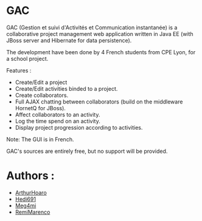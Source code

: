 GAC
===

GAC (Gestion et suivi d'Activités et Communication instantanée) is a collaborative project management web application written in Java EE (with JBoss server and Hibernate for data persistence).

The development have been done by 4 French students from CPE Lyon, for a school project.

Features :
- Create/Edit a project
- Create/Edit activities binded to a project.
- Create collaborators.
- Full AJAX chatting between collaborators (build on the middleware HornetQ for JBoss).
- Affect collaborators to an activity.
- Log the time spend on an activity.
- Display project progression according to activities.

Note: The GUI is in French.

GAC's sources are entirely free, but no support will be provided. 

Authors :
========
- [ArthurHoaro](https://github.com/ArthurHoaro)
- [Hedi691](https://github.com/hedi691)
- [Meg4mi](https://github.com/Meg4mi)
- [RemiMarenco](https://github.com/remimarenco)
